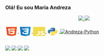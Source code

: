### Olá! Eu sou Maria Andreza

<div align="center">
<a href="https://github.com/mariaandrezacs">
    <img height="150em" src="https://github-readme-stats.vercel.app/api?username=mariaandrezacs&show_icons=true&theme=radical"/>
    <img height="150em" src="https://github-readme-stats.vercel.app/api/top-langs/?username=mariaandrezacs&layout=compact&langs_count=7&theme=dracula"/>
</div>

<div style="display: inline_block"><br>
  <img align="center" alt="Andreza-HTML" height="30" width="40" src="https://raw.githubusercontent.com/devicons/devicon/master/icons/html5/html5-original.svg">
  <img align="center" alt="Andreza-CSS" height="30" width="40" src="https://raw.githubusercontent.com/devicons/devicon/master/icons/css3/css3-original.svg">
  <img align="center" alt="Andreza-Js" height="30" width="40" src="https://raw.githubusercontent.com/devicons/devicon/master/icons/javascript/javascript-plain.svg">
<!-- <img align="center" alt="Andreza-React" height="30" width="40" src="https://raw.githubusercontent.com/devicons/devicon/master/icons/react/react-original.svg"> -->
  <img align="center" alt="Andreza-Python" height="30" width="40" src="https://raw.githubusercontent.com/devicons/devicon/master/icons/python/python-original.svg">
  <img align="center" alt="Andreza-Python" height="30" width="40" src="https://static.djangoproject.com/img/logos/django-logo-negative.svg">
  <!-- <img align="center" alt="Andreza-Java" height="30" width="40" src="https://raw.githubusercontent.com/devicons/devicon/master/icons/java/java-original-wordmark.svg"> -->

</div>
  
  ##
<div>
    <!-- 
     <a href="https://www.youtube.com/channel/mariandreza-teste" target="_blank"><img src="https://img.shields.io/badge/YouTube-FF0000?style=for-the-badge&logo=youtube&logoColor=white" target="_blank"></a>
     <a target="_blank" href="https://www.twitch.tv/mariaandrezacs" target="_blank"><img src="https://img.shields.io/badge/Twitch-9146FF?style=for-the-badge&logo=twitch&logoColor=white" target="_blank"></a>
    -->
 
  <a target="_blank" href="https://instagram.com/mariaandrezacs" ><img src="https://img.shields.io/badge/-Instagram-%23E4405F?style=for-the-badge&logo=instagram&logoColor=white" target="_blank"></a>
  <a target="_blank" href="https://discord.gg/andreza#3419" ><img src="https://img.shields.io/badge/Discord-7289DA?style=for-the-badge&logo=discord&logoColor=white" target="_blank"></a> 
  <a target="_blank" href="mailto:mariaandrezacs@gmail.com"><img src="https://img.shields.io/badge/-Gmail-%23333?style=for-the-badge&logo=gmail&logoColor=white" target="_blank"></a>
  <a target="_blank" href="https://www.linkedin.com/in/mariaandrezacs"><img src="https://img.shields.io/badge/-LinkedIn-%230077B5?style=for-the-badge&logo=linkedin&logoColor=white" target="_blank"></a>
  
 <!-- ![Snake animation](https://github.com/mariaandrezacs/mariaandrezacs/blob/output/github-contribution-grid-snake.svg) -->
  
</div>
